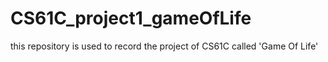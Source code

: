 # CS61C_project1_gameOfLife
<p>
  this repository is used to record the project of CS61C called 'Game Of Life'
  
</p>
